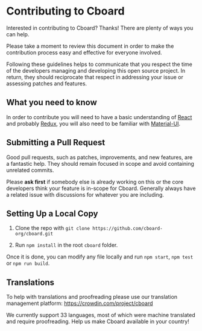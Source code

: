 # Contributing to Cboard

Interested in contributing to Cboard? Thanks! There are plenty of ways you can help.

Please take a moment to review this document in order to make the contribution process easy and effective for everyone involved.

Following these guidelines helps to communicate that you respect the time of the developers managing and developing this open source project. In return, they should reciprocate that respect in addressing your issue or assessing patches and features.

## What you need to know

In order to contribute you will need to have a basic understanding of [React](https://facebook.github.io/react/docs/hello-world.html) and probably [Redux](https://egghead.io/courses/getting-started-with-redux), you will also need to be familiar with [Material-UI](https://material-ui-1dab0.firebaseapp.com/).

## Submitting a Pull Request

Good pull requests, such as patches, improvements, and new features, are a fantastic help. They should remain focused in scope and avoid containing unrelated commits.

Please **ask first** if somebody else is already working on this or the core developers think your feature is in-scope for Cboard. Generally always have a related issue with discussions for whatever you are including.

## Setting Up a Local Copy

1. Clone the repo with `git clone https://github.com/cboard-org/cboard.git`

2. Run `npm install` in the root `cboard` folder.

Once it is done, you can modify any file locally and run `npm start`, `npm test` or `npm run build`.

## Translations

To help with translations and proofreading please use our translation management platform: https://crowdin.com/project/cboard

We currently support 33 languages, most of which were machine translated and require proofreading.
Help us make Cboard available in your country!
